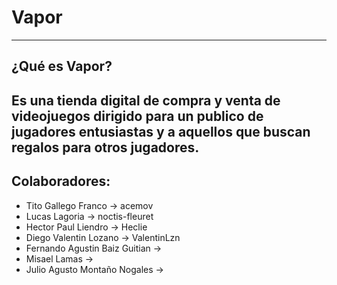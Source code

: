 # Vapor
---
## ¿Qué es Vapor?
Es una tienda digital de compra y venta de videojuegos dirigido para un publico de jugadores entusiastas y a aquellos que buscan regalos para otros jugadores.
---
## Colaboradores:
- Tito Gallego Franco &rarr; acemov
- Lucas Lagoria &rarr; noctis-fleuret
- Hector Paul Liendro &rarr; Heclie
- Diego Valentin Lozano &rarr;  ValentinLzn
- Fernando Agustin Baiz Guitian &rarr; 
- Misael Lamas &rarr;
- Julio Agusto Montaño Nogales &rarr; 
